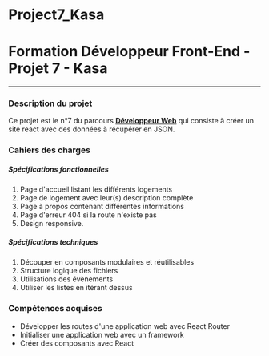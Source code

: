 # Project7_Kasa
# Formation Développeur Front-End - Projet 7 - Kasa
------------
### Description du projet
Ce projet est le n°7 du parcours [**Développeur Web**](https://openclassrooms.com/fr/paths/185-developpeur-web) qui consiste à créer un site react avec des données à récupérer en JSON.

### Cahiers des charges
##### Spécifications fonctionnelles
1. Page d'accueil listant les différents logements
2. Page de logement avec leur(s) description complète
3. Page à propos contenant différentes informations
4. Page d'erreur 404 si la route n'existe pas
5. Design responsive.

##### Spécifications techniques
1. Découper en composants modulaires et réutilisables
2. Structure logique des fichiers
3. Utilisations des évènements
4. Utiliser les listes en itérant dessus

### Compétences acquises
- Développer les routes d'une application web avec React Router
- Initialiser une application web avec un framework
- Créer des composants avec React
